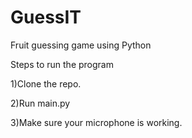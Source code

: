 # GuessIT
Fruit guessing game using Python

Steps to run the program

1)Clone the repo.

2)Run main.py

3)Make sure your microphone is working.

